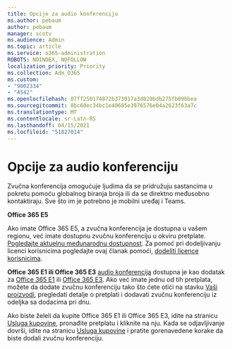 ```yaml
---
title: Opcije za audio konferenciju
ms.author: pebaum
author: pebaum
manager: scotv
ms.audience: Admin
ms.topic: article
ms.service: o365-administration
ROBOTS: NOINDEX, NOFOLLOW
localization_priority: Priority
ms.collection: Adm_O365
ms.custom:
- "9002334"
- "4542"
ms.openlocfilehash: 07ff250174872b373017a3d829bdb275fb09bbea
ms.sourcegitcommit: 8bc60ec34bc1e40685e3976576e04a2623f63a7c
ms.translationtype: MT
ms.contentlocale: sr-Latn-RS
ms.lasthandoff: 04/15/2021
ms.locfileid: "51827014"
---
```

# <a name="options-for-audio-conferencing"></a>Opcije za audio konferenciju

Zvučna konferencija omogućuje ljudima da se pridružuju sastancima u pokretu pomoću globalnog biranja broja ili da se direktno međusobno kontaktiraju. Sve što im je potrebno je mobilni uređaj i Teams.

**Office 365 E5**

Ako imate Office 365 E5, a zvučna konferencija je dostupna u vašem regionu, već imate dostupnu zvučnu konferenciju u okviru pretplate. [Pogledajte aktuelnu međunarodnu dostupnost](https://go.microsoft.com/fwlink/p/?LinkID=839556). Za pomoć pri dodeljivanju licenci korisnicima pogledajte ovaj članak pomoći, [dodeliti licence korisnicima](https://docs.microsoft.com/microsoft-365/admin/manage/assign-licenses-to-users).

**Office 365 E1 ili Office 365 E3**
[audio konferencija](https://docs.microsoft.com/microsoftteams/audio-conferencing-in-office-365) dostupna je kao dodatak za [Office 365 E1](https://www.microsoft.com/microsoft-365/business/office-365-enterprise-e1-business-software) ili [Office 365 E3](https://www.microsoft.com/microsoft-365/business/office-365-enterprise-e3-business-software).  Ako već imate jednu od tih pretplata, možete da dodate zvučnu konferenciju tako što ćete otići na stavku [Vaši proizvodi](https://go.microsoft.com/fwlink/p/?linkid=842054), pregledati detalje o pretplati i dodavati zvučnu konferenciju iz odeljka sa dodacima pri dnu.

Ako biste želeli da kupite Office 365 E1 ili Office 365 E3, idite na stranicu [Usluga kupovine](https://go.microsoft.com/fwlink/p/?linkid=868433), pronađite pretplatu i kliknite na nju.  Kada se odjavljivanje dovrši, idite na stranicu [Usluga kupovine](https://go.microsoft.com/fwlink/p/?linkid=868433) i pratite gorenavedene korake da biste dodali zvučnu konferenciju.
